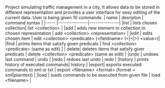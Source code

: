 Project simulating traffic management in a city,
It allows data to be stored in different representation  and provides a user interface for easy editing of the current data.
User is being given 10 commands: 
| name | desripton     | command syntax    |
|----- |---------------|---------------|
|list  |  lists chosen collection| list \<collection\> |
|add   |  adds new element to collection in chosen representation | add \<collection\> \<representation\> |
|edit  |  edits chosen item | edit \<collection\> \<predicate\> (\<fieldname\> (=\|\<\|\>) \<value\>)|
|find  |   prints items that satisfy given predicats | find \<collection\> \<predicate\> (same as edit) |
| delete| deletes items that satisfy giver predicats | delete \<collection\> \<predicate\> (same as edit) |
|undo  |   undoes last command            | undo |
|redo  |   redoes last undo            | redo |
|history  |     prints history of executed commands| history |
|export|   exports executed commands to xml or txt | export \<filename\> \<format\> (format = xml\|plaintext) |
|load  |   loads commands to be executed from given file | load \<filename\> |
